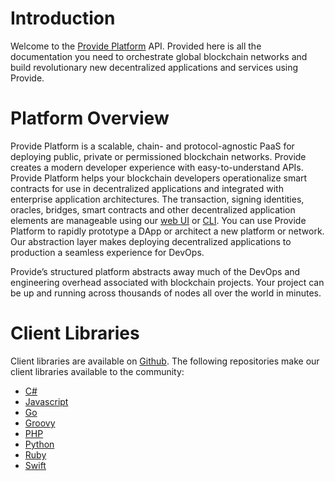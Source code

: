 # Introduction

Welcome to the [Provide Platform](http://provide.services) API. Provided here is all the documentation you need to orchestrate global blockchain networks and build revolutionary new decentralized applications and services using Provide.

# Platform Overview

Provide Platform is a scalable, chain- and protocol-agnostic PaaS for deploying public, private or permissioned blockchain networks. Provide creates a modern developer experience with easy-to-understand APIs. Provide Platform helps your blockchain developers operationalize smart contracts for use in decentralized applications and integrated with enterprise application architectures. The transaction, signing identities, oracles, bridges, smart contracts and other decentralized application elements are manageable using our [web UI](https://dawn.provide.services) or [CLI](https://github.com/provideservices/provide-cli). You can use Provide Platform to rapidly prototype a DApp or architect a new platform or network. Our abstraction layer makes deploying decentralized applications to production a seamless experience for DevOps.

Provide’s structured platform abstracts away much of the DevOps and engineering overhead associated with blockchain projects. Your project can be up and running across thousands of nodes all over the world in minutes.


# Client Libraries

Client libraries are available on [Github](https://github.com/provideservices). The following repositories make our client libraries available to the community:

- [C#](https://github.com/provideservices/provide-dotnet)
- [Javascript](https://github.com/provideservices/provide-js)
- [Go](https://github.com/provideservices/provide-go)
- [Groovy](https://github.com/provideservices/provide-groovy)
- [PHP](https://github.com/provideservices/provide-php)
- [Python](https://github.com/provideservices/provide-python)
- [Ruby](https://github.com/provideservices/provide-ruby)
- [Swift](https://github.com/provideservices/provide-swift)
